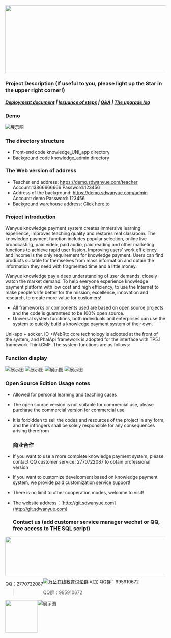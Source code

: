 <div align=center><img src="https://images.gitee.com/uploads/images/2021/0317/115853_a747d3f2_8543696.png" width="590" height="212"/></div>

### Project Description (If useful to you, please light up the Star in the upper right corner!)
##### <a target="_blank" href="http://doc.sdwanyue.com/wanyue_knowledge_uniapp/2176518">Deployment document</a>  |  <a target="_blank" href="http://doc.sdwanyue.com/wanyue_knowledge_uniapp/2176565">Issuance of steps</a> | <a target="_blank" href="http://doc.sdwanyue.com/wanyue_open_web/2107615">Q&A</a> | <a target="_blank" href="http://doc.sdwanyue.com/wanyue_knowledge_uniapp/2199270">The upgrade log</a>
 
 
 
 ### Demo
 ![展示图](https://images.gitee.com/uploads/images/2021/0317/115928_10d83614_8543696.png "yanshi.png")
 ### The directory structure
- Front-end code knowledge_UNI_app directory
- Background code knowledge_admin directory
 

    
 ### The Web version of address
 - Teacher end address: <a target="_blank" href="https://demo.sdwanyue.com/teacher">https://demo.sdwanyue.com/teacher</a> Account:13866666666 Password:123456
 - Address of the background: <a target="_blank" href="https://demo.sdwanyue.com/admin">https://demo.sdwanyue.com/admin</a> Account: demo Password: 123456
 - Background warehouse address: <a target="_blank" href="https://gitee.com/WanYueKeJi/Wanyue-knowledge-payment-admin">Click here to</a>
 
  
 ### Project introduction
Wanyue knowledge payment system creates immersive learning experience, improves teaching quality and restores real classroom. The knowledge payment function includes popular selection, online live broadcasting, paid video, paid audio, paid reading and other marketing functions to achieve rapid user fission. Improving users' work efficiency and income is the only requirement for knowledge payment. Users can find products suitable for themselves from mass information and obtain the information they need with fragmented time and a little money.

Wanyue knowledge pay a deep understanding of user demands, closely watch the market demand. To help everyone experience knowledge payment platform with low cost and high efficiency, to use the Internet to make people's life better for the mission, excellence, innovation and research, to create more value for customers!
* All frameworks or components used are based on open source projects and the code is guaranteed to be 100% open source.
* Universal system functions, both individuals and enterprises can use the system to quickly build a knowledge payment system of their own.

Uni-app + socker. IO +WebRtc core technology is adopted at the front of the system, and PhalApi framework is adopted for the interface with TP5.1 framework ThinkCMF. The system functions are as follows:
 
 
 ### Function display
![展示图](https://images.gitee.com/uploads/images/2021/0317/115954_e64618f5_8543696.png "img_1.png")
![展示图](https://images.gitee.com/uploads/images/2021/0317/120005_8d96f670_8543696.png "img_2.png")
![展示图](https://images.gitee.com/uploads/images/2021/0317/120028_2a7e21ef_8543696.png "img_3_1.png")
![展示图](https://images.gitee.com/uploads/images/2021/0317/120042_cd02cead_8543696.png "img_4.png")
  ### Open Source Edition Usage notes
  
 - Allowed for personal learning and teaching cases

- The open source version is not suitable for commercial use, please purchase the commercial version for commercial use

- It is forbidden to sell the codes and resources of the project in any form, and the infringers shall be solely responsible for any consequences arising therefrom
  
  ### 商业合作
* If you want to use a more complete knowledge payment system, please contact QQ customer service: 2770722087 to obtain professional version
* If you want to customize development based on knowledge payment system, we provide paid customization service support!
* There is no limit to other cooperation modes, welcome to visit!
* The website address：[http://git.sdwanyue.com](http://git.sdwanyue.com)
                    
      
  ### Contact us (add customer service manager wechat or QQ, free access to THE SQL script)
    
<div style='height: 130px'>
        <img class="kefu_weixin" style="float:left;" src="https://images.gitee.com/uploads/images/2021/0317/120101_76088f0a_8543696.png" width="602" height="123"/>
        <div style="float:left;">
            <p>QQ：2770722087</p>
        </div>
    </div>
    <a target="_blank" href="https://qm.qq.com/cgi-bin/qm/qr?k=JShAyXeoKqg2lWFEUSElxELImhjeMG4y&jump_from=webapi"><img border="0" src="https://images.gitee.com/uploads/images/2021/0317/100424_072ee536_8543696.png" alt="万岳在线教育讨论群" title="万岳在线教育讨论群"></a> 可加
     QQ群：995910672
    
> QQ群：995910672
 <img class="kefu_weixin" style="float:left;" src="https://images.gitee.com/uploads/images/2021/0524/181101_c6bda503_2242923.jpeg" width="102" height="102"/>    
    
![展示图](https://images.gitee.com/uploads/images/2021/0317/120154_112f6c82_8543696.png "公众号.png")
